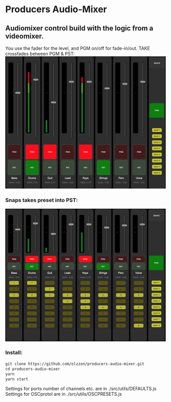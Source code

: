 # Producers Audio-Mixer

## Audiomixer control build with the logic from a videomixer.

You use the fader for the level, and PGM on/off for fade-in/out.
TAKE crossfades between PGM & PST:
<img src="Docs/pix/ProducersAudioMixer01.png">


### Snaps takes preset into PST:


<img src="Docs/pix/ProducersAudioMixer.png">



### Install:
```
git clone https://github.com/olzzon/producers-audio-mixer.git
cd producers-audio-mixer
yarn
yarn start
```
Settings for ports number of channels etc. are in ./src/utils/DEFAULTS.js
Settings for OSCprotol are in ./src/utils/OSCPRESETS.js
